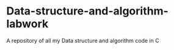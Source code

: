 # Data-structure-and-algorithm-labwork
A repository of all my Data structure and algorithm code in C
